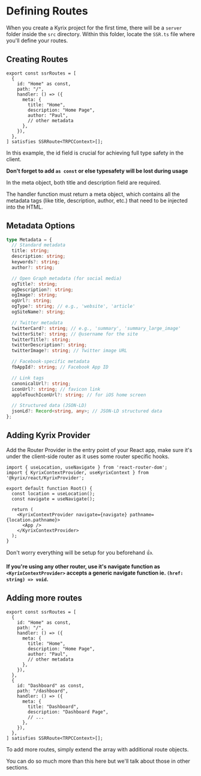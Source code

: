 # Defining Routes

When you create a Kyrix project for the first time, there will be a `server` folder inside the `src` directory. Within this folder, locate the `SSR.ts` file where you'll define your routes.

## Creating Routes

```tsx
export const ssrRoutes = [
  {
    id: "Home" as const,
    path: "/",
    handler: () => ({
      meta: {
        title: "Home",
        description: "Home Page",
        author: "Paul",
        // other metadata
      },
    }),
  },
] satisfies SSRRoute<TRPCContext>[];
```

In this example, the id field is crucial for achieving full type safety in the client.

**Don't forget to add `as const` or else typesafety will be lost during usage**

In the meta object, both title and description field are required.

The handler function must return a meta object, which contains all the metadata tags (like title, description, author, etc.) that need to be injected into the HTML.

## Metadata Options

```ts
type Metadata = {
  // Standard metadata
  title: string;
  description: string;
  keywords?: string;
  author?: string;

  // Open Graph metadata (for social media)
  ogTitle?: string;
  ogDescription?: string;
  ogImage?: string;
  ogUrl?: string;
  ogType?: string; // e.g., 'website', 'article'
  ogSiteName?: string;

  // Twitter metadata
  twitterCard?: string; // e.g., 'summary', 'summary_large_image'
  twitterSite?: string; // @username for the site
  twitterTitle?: string;
  twitterDescription?: string;
  twitterImage?: string; // Twitter image URL

  // Facebook-specific metadata
  fbAppId?: string; // Facebook App ID

  // Link tags
  canonicalUrl?: string;
  iconUrl?: string; // favicon link
  appleTouchIconUrl?: string; // for iOS home screen

  // Structured data (JSON-LD)
  jsonLd?: Record<string, any>; // JSON-LD structured data
};
```

## Adding Kyrix Provider

Add the Router Provider in the entry point of your React app, make sure it's under the client-side router as it uses some router specific hooks.

```tsx
import { useLocation, useNavigate } from 'react-router-dom';
import { KyrixContextProvider, useKyrixContext } from '@kyrix/react/KyrixProvider';

export default function Root() {
  const location = useLocation();
  const navigate = useNavigate();

  return (
    <KyrixContextProvider navigate={navigate} pathname={location.pathname}>
      <App />
    </KyrixContextProvider>
  );
}
```

Don't worry everything will be setup for you beforehand 👍.

**If you're using any other router, use it's navigate function as `<KyrixContextProvider>` accepts a generic navigate function ie. `(href: string) => void`.**

## Adding more routes

```tsx
export const ssrRoutes = [
  {
    id: "Home" as const,
    path: "/",
    handler: () => ({
      meta: {
        title: "Home",
        description: "Home Page",
        author: "Paul",
        // other metadata
      },
    }),
  },
  {
    id: "Dashboard" as const,
    path: "/dashboard",
    handler: () => ({
      meta: {
        title: "Dashboard",
        description: "Dashboard Page",
        // ...
      },
    }),
  },
] satisfies SSRRoute<TRPCContext>[];
```

To add more routes, simply extend the array with additional route objects.

You can do so much more than this here but we'll talk about those in other sections.